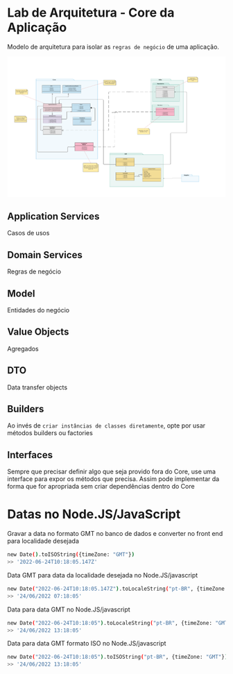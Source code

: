 # Lab de Arquitetura - Core da Aplicação
Modelo de arquitetura para isolar as `regras de negócio` de uma aplicação.

![Arquitetura](./docs/Arquitetura.png)

## Application Services
Casos de usos


## Domain Services
Regras de negócio


## Model
Entidades do negócio


## Value Objects
Agregados


## DTO
Data transfer objects

## Builders
Ao invés de `criar instâncias de classes diretamente`, opte por usar métodos builders ou factories


## Interfaces
Sempre que precisar definir algo que seja provido fora do Core, use uma interface para expor os métodos que precisa. Assim pode implementar da forma que for apropriada sem criar dependências dentro do Core


# Datas no Node.JS/JavaScript


Gravar a data no formato GMT no banco de dados e converter no front end
para localidade desejada
```bash
new Date().toISOString({timeZone: "GMT"})
>> '2022-06-24T10:18:05.147Z'
```

Data GMT para data da localidade desejada no Node.JS/javascript
```bash
new Date("2022-06-24T10:18:05.147Z").toLocaleString("pt-BR", {timeZone: "America/Sao_Paulo"})
>> '24/06/2022 07:18:05'
```

Data para data GMT no Node.JS/javascript
```bash
new Date("2022-06-24T10:18:05").toLocaleString("pt-BR", {timeZone: "GMT"})
>> '24/06/2022 13:18:05'
```

Data para data GMT formato ISO no Node.JS/javascript
```bash
new Date("2022-06-24T10:18:05").toISOString("pt-BR", {timeZone: "GMT"})
>> '24/06/2022 13:18:05'
```